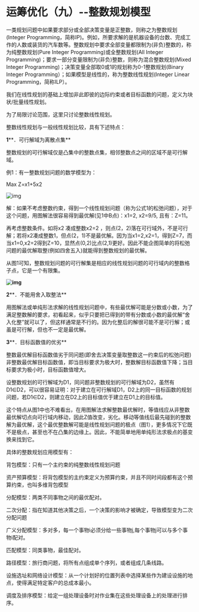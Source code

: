 # 运筹优化（九）--整数规划模型

 

一类规划问题中如果要求部分或全部决策变量是正整数，则称之为整数规划(Integer   Programming，简称IP)。例如，所要求解的是机器设备的台数、完成工作的人数或装货的汽车数等。整数规划中要求全部变量都限制为(非负)整数的，称为纯整数规划(Pure  Integer Programming)或全整数规划(All Integer  Programming)；要求一部分变量限制为(非负)整数，则称为混合整数规划(Mixed Integer  Programming)；决策变量全部取0或1的规划称为0-1整数规划(Binary Integer  Programming）；如果模型是线性的，称为整数线性规划(Integer Linear Programming，简称ILP）。

我们在线性规划的基础上增加非此即彼的边际约束或者目标函数的问题，定义为块状/批量线性规划。

为了局限讨论范围，这里只讨论整数线性规划。

整数线性规划与一般线性规划比较，具有下述特点：

**1****．可行解域为离散点集**

整数规划的可行解域仅是凸集中的整数点集，相邻整数点之间的区域不是可行解域。

例1：有一整数规划问题的数学模型为：

Max  Z=x1+5x2

![img](http://58.20.53.45/files/files_upload/content/material_148/content/003/file.files/image003.gif)

解：如果不考虑整数约束，得到一个线性规划问题（称为公式1的松弛问题），对于这个问题，用图解法很容易得到最优解(见1中B点)：x1=2, x2=9/5, 且有：Z=11。

再考虑整数条件。如将x2 凑成整数x2=2 ，则点(2，2)落在可行域外，不是可行解；若将x2凑成整数1，但点(2，1)不是最优解。因为当x1=2,x2=1，得到Z=7，而当x1=0,x2=2得到Z=10，显然点(0,2)比点(2,1)更好。因此不能企图简单的将松弛问题的最优解取整(例如四舍五入)就能得到整数规划的最优解。

从图1可知，整数规划问题的可行解集是相应的线性规划问题的可行域内的整数格子点，它是一个有限集。

**![img](http://58.20.53.45/files/files_upload/content/material_148/content/003/file.files/image004.gif)**

**2****．不能用舍入取整法**

用图解法或单纯形法求解的线性规划问题中，有些最优解可能是分数或小数，为了满足整数解的要求，初看起来，似乎只要把已得到的带有分数或小数的最优解“舍入化整”就可以了，但这样通常是不行的。因为化整后的解很可能不是可行解；或虽是可行解，但也不一定是最优解。

**3****．目标函数值的优劣**

整数最优解目标函数值劣于同问题(即舍去决策变量取整数这一约束后的松弛问题)非整数最优解目标函数值，即当目标要求为极大时，整数解目标函数值下降；当目标要求为极小时，目标函数值增大。

设整数规划的可行解域为D1，同问题非整数规划的可行解域为D2，虽然有D1∈D2，可以很容易证明：对于建立在可行解域D1，D2上的同一目标函数的规划问题，若D1∈D2，则建立在D2上的目标值优于建立在D1上的目标值。

这个特点从图1中也不难看出，在用图解法求解整数最优解时，等值线应从非整数最优解切点向可行域内移动，因此Z值改变，劣化。移动等值线后最先碰到的整数解为最优解，这个最优整数解可能是线性规划问题的极点（图1），更多情况下它既不是极点，甚至也不在凸集的边缘上。因此，不能简单地用单纯形法求极点的基变换来找到它。

具体的整数规划应用模型有：

背包模型：只有一个主约束的纯整数线性规划问题

资产预算模型：将背包模型的主约束定义为预算约束，并且不同时间段都有这个预算约束，也叫多维背包模型

分配模型：两类不同事物之间的最优配对。

二次分配：指在知道其他决策之后，一个决策的影响才被确定，导致模型变为二次分配问题

广义分配模型：多对多，每一个事物i必须分给一些事物j,每个事物j可以与多个事物i配对。

匹配模型：同类事物，最佳配对。

路径模型：旅行商问题，将所有点组成单个序列，或者组成几条线路。

设施选址和网络设计模型：从一个计划好的位置列表中选择某些作为建设设施的地点，使得满足特定客户的总成本最小。

调度及排序模型：给定一组处理设备时对作业集在这些处理设备上的处理进行排序。